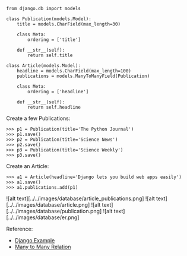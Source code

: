 ```
from django.db import models

class Publication(models.Model):
    title = models.CharField(max_length=30)

    class Meta:
        ordering = ['title']

    def __str__(self):
        return self.title

class Article(models.Model):
    headline = models.CharField(max_length=100)
    publications = models.ManyToManyField(Publication)

    class Meta:
        ordering = ['headline']

    def __str__(self):
        return self.headline
```
Create a few Publications:

```
>>> p1 = Publication(title='The Python Journal')
>>> p1.save()
>>> p2 = Publication(title='Science News')
>>> p2.save()
>>> p3 = Publication(title='Science Weekly')
>>> p3.save()
```
Create an Article:

```
>>> a1 = Article(headline='Django lets you build web apps easily')
>>> a1.save()
>>> a1.publications.add(p1)

```
![alt text][../../images/database/article_publications.png]
![alt text][../../images/database/article.png]
![alt text][../../images/database/publication.png]
![alt text][../../images/database/er.png]


Reference:
- [Django Example](https://docs.djangoproject.com/en/4.0/topics/db/examples/many_to_many/)
- [Many to Many Relation](https://fmhelp.filemaker.com/help/18/fmp/en/index.html#page/FMP_Help/many-to-many-relationships.html)
